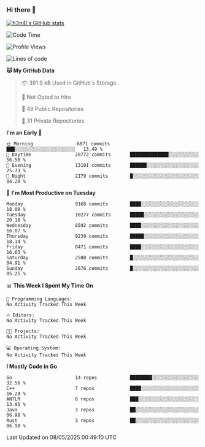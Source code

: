 ### Hi there 👋

[![h3n4l's GitHub stats](https://github-readme-stats.vercel.app/api?username=h3n4l&count_private=true&show_icons=true&theme=radical)](https://github.com/h3n4l/github-readme-stats)

<!--START_SECTION:waka-->
![Code Time](http://img.shields.io/badge/Code%20Time-2%2C164%20hrs%205%20mins-blue)

![Profile Views](http://img.shields.io/badge/Profile%20Views-1-blue)

![Lines of code](https://img.shields.io/badge/From%20Hello%20World%20I%27ve%20Written-16.8%20million%20lines%20of%20code-blue)

**🐱 My GitHub Data** 

> 📦 391.9 kB Used in GitHub's Storage 
 > 
> 🚫 Not Opted to Hire
 > 
> 📜 48 Public Repositories 
 > 
> 🔑 31 Private Repositories 
 > 
**I'm an Early 🐤** 

```text
🌞 Morning                6871 commits        ███░░░░░░░░░░░░░░░░░░░░░░   13.49 % 
🌆 Daytime                28772 commits       ██████████████░░░░░░░░░░░   56.50 % 
🌃 Evening                13101 commits       ██████░░░░░░░░░░░░░░░░░░░   25.73 % 
🌙 Night                  2179 commits        █░░░░░░░░░░░░░░░░░░░░░░░░   04.28 % 
```
📅 **I'm Most Productive on Tuesday** 

```text
Monday                   9168 commits        ████░░░░░░░░░░░░░░░░░░░░░   18.00 % 
Tuesday                  10277 commits       █████░░░░░░░░░░░░░░░░░░░░   20.18 % 
Wednesday                8592 commits        ████░░░░░░░░░░░░░░░░░░░░░   16.87 % 
Thursday                 9239 commits        █████░░░░░░░░░░░░░░░░░░░░   18.14 % 
Friday                   8471 commits        ████░░░░░░░░░░░░░░░░░░░░░   16.63 % 
Saturday                 2500 commits        █░░░░░░░░░░░░░░░░░░░░░░░░   04.91 % 
Sunday                   2676 commits        █░░░░░░░░░░░░░░░░░░░░░░░░   05.25 % 
```


📊 **This Week I Spent My Time On** 

```text
💬 Programming Languages: 
No Activity Tracked This Week

🔥 Editors: 
No Activity Tracked This Week

🐱‍💻 Projects: 
No Activity Tracked This Week

💻 Operating System: 
No Activity Tracked This Week
```

**I Mostly Code in Go** 

```text
Go                       14 repos            ████████░░░░░░░░░░░░░░░░░   32.56 % 
C++                      7 repos             ████░░░░░░░░░░░░░░░░░░░░░   16.28 % 
ANTLR                    6 repos             ███░░░░░░░░░░░░░░░░░░░░░░   13.95 % 
Java                     3 repos             ██░░░░░░░░░░░░░░░░░░░░░░░   06.98 % 
Rust                     3 repos             ██░░░░░░░░░░░░░░░░░░░░░░░   06.98 % 
```




 Last Updated on 08/05/2025 00:49:10 UTC
<!--END_SECTION:waka-->

